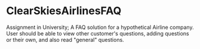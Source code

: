 # ClearSkiesAirlinesFAQ
Assignment in University; A FAQ solution for a hypothetical Airline company. User should be able to view other customer's questions, adding questions or their own, and also read "general" questions.
